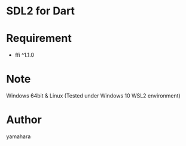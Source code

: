 SDL2 for Dart
====

# Requirement

* ffi ^1.1.0

# Note

Windows 64bit & Linux (Tested under Windows 10 WSL2 environment)

# Author

yamahara
